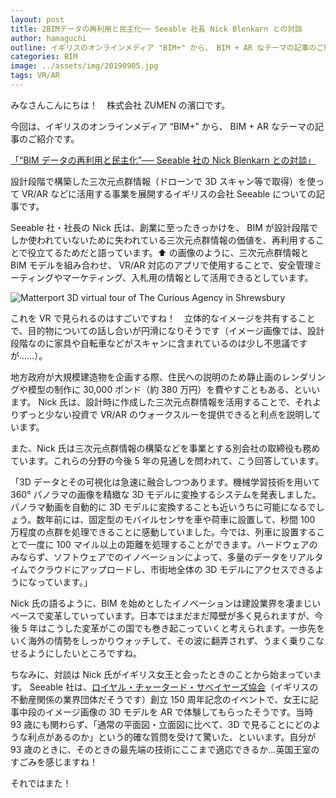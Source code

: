 ```yaml
---
layout: post
title: 2BIMデータの再利用と民主化── Seeable 社長 Nick Blenkarn との対談
author: hamaguchi
outline: イギリスのオンラインメディア "BIM+" から、 BIM + AR なテーマの記事のご紹介です。設計段階で構築した三次元点群情報（ドローンで3Dスキャン等で取得）を使って VR/AR などに活用する事業を展開するイギリスの会社 Seeable についての記事です。
categories: BIM
image: ../assets/img/20190905.jpg
tags: VR/AR
---
```


みなさんこんにちは！　株式会社 ZUMEN の濱口です。

今回は、イギリスのオンラインメディア “BIM+” から、 BIM + AR なテーマの記事のご紹介です。

[「“BIM データの再利用と民主化”── Seeable 社の Nick Blenkarn との対談」](http://www.bimplus.co.uk/analysis/q-seeables-nick-blenkarn-recycling-and-democratisi/)

設計段階で構築した三次元点群情報（ドローンで 3D スキャン等で取得）を使って VR/AR などに活用する事業を展開するイギリスの会社 Seeable についての記事です。

Seeable 社・社長の Nick 氏は、創業に至ったきっかけを、 BIM が設計段階でしか使われていないために失われている三次元点群情報の価値を、再利用することで役立てるためだと語っています。⬆️ の画像のように、三次元点群情報と BIM モデルを組み合わせ、 VR/AR 対応のアプリで使用することで、安全管理ミーティングやマーケティング、入札用の情報として活用できるとしています。

![Matterport 3D virtual tour of The Curious Agency in Shrewsbury](../../../../assets/img/20190905.jpg)

これを VR で見られるのはすごいですね！　立体的なイメージを共有することで、目的物についての話し合いが円滑になりそうです（イメージ画像では、設計段階なのに家具や自転車などがスキャンに含まれているのは少し不思議ですが……）。

地方政府が大規模建造物を企画する際、住民への説明のため静止画のレンダリングや模型の制作に 30,000 ポンド（約 380 万円）を費やすこともある、といいます。 Nick 氏は、設計時に作成した三次元点群情報を活用することで、それよりずっと少ない投資で VR/AR のウォークスルーを提供できると利点を説明しています。

また、Nick 氏は三次元点群情報の構築などを事業とする別会社の取締役も務めています。これらの分野の今後 5 年の見通しを問われて、こう回答しています。

「3D データとその可視化は急速に融合しつつあります。機械学習技術を用いて 360° パノラマの画像を精緻な 3D モデルに変換するシステムを発表しました。パノラマ動画を自動的に 3D モデルに変換することも近いうちに可能になるでしょう。数年前には、固定型のモバイルセンサを車や荷車に設置して、秒間 100 万程度の点群を処理できることに感動していました。今では、列車に設置することで一度に 100 マイル以上の距離を処理することができます。ハードウェアのみならず、ソフトウェアでのイノベーションによって、多量のデータをリアルタイムでクラウドにアップロードし、市街地全体の 3D モデルにアクセスできるようになっています。」

Nick 氏の語るように、BIM を始めとしたイノベーションは建設業界を凄まじいペースで変革していっています。日本ではまだまだ障壁が多く見られますが、今後 5 年はこうした変革がこの国でも巻き起こっていくと考えられます。一歩先をいく海外の情勢をしっかりウォッチして、その波に翻弄されず、うまく乗りこなせるようにしたいところですね。

ちなみに、対談は Nick 氏がイギリス女王と会ったときのことから始まっています。 Seeable 社は、[ロイヤル・チャータード・サベイヤーズ協会](https://ja.wikipedia.org/wiki/%E8%8B%B1%E5%9B%BD%E7%8E%8B%E7%AB%8B%E3%83%81%E3%83%A3%E3%83%BC%E3%82%BF%E3%83%BC%E3%83%89%E3%83%BB%E3%82%B5%E3%83%99%E3%82%A4%E3%83%A4%E3%83%BC%E3%82%BA%E5%8D%94%E4%BC%9A)（イギリスの不動産関係の業界団体だそうです）創立 150 周年記念のイベントで、女王に記事中段のイメージ画像の 3D モデルを AR で体験してもらったそうです。当時 93 歳にも関わらず、「通常の平面図・立面図に比べて、3D で見ることにどのような利点があるのか」という的確な質問を受けて驚いた、といいます。自分が 93 歳のときに、そのときの最先端の技術にここまで適応できるか…英国王室のすごみを感じますね！

それではまた！

